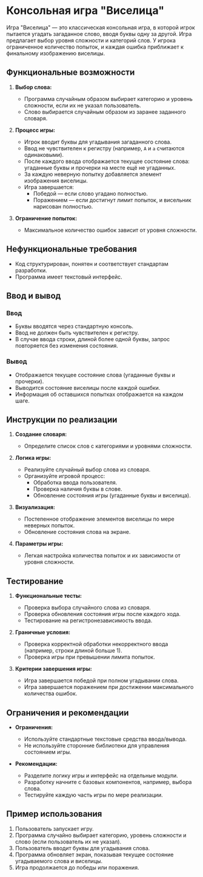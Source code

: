 # Консольная игра "Виселица"

Игра "Виселица" — это классическая консольная игра, в которой игрок пытается угадать загаданное слово, вводя буквы одну за другой. Игра предлагает выбор уровня сложности и категорий слов. У игрока ограниченное количество попыток, и каждая ошибка приближает к финальному изображению виселицы.

## Функциональные возможности

1. **Выбор слова:**
   - Программа случайным образом выбирает категорию и уровень сложности, если их не указал пользователь.
   - Слово выбирается случайным образом из заранее заданного словаря.

2. **Процесс игры:**
   - Игрок вводит буквы для угадывания загаданного слова.
   - Ввод не чувствителен к регистру (например, `A` и `a` считаются одинаковыми).
   - После каждого ввода отображается текущее состояние слова: угаданные буквы и прочерки на месте ещё не угаданных.
   - За каждую неверную попытку добавляется элемент изображения виселицы.
   - Игра завершается:
     - Победой — если слово угадано полностью.
     - Поражением — если достигнут лимит попыток, и висельник нарисован полностью.

3. **Ограничение попыток:**
   - Максимальное количество ошибок зависит от уровня сложности.

## Нефункциональные требования

- Код структурирован, понятен и соответствует стандартам разработки.
- Программа имеет текстовый интерфейс.

## Ввод и вывод

### Ввод
- Буквы вводятся через стандартную консоль.
- Ввод не должен быть чувствителен к регистру.
- В случае ввода строки, длиной более одной буквы, запрос повторяется без изменения состояния.

### Вывод
- Отображается текущее состояние слова (угаданные буквы и прочерки).
- Выводится состояние виселицы после каждой ошибки.
- Информация об оставшихся попытках отображается на каждом шаге.

## Инструкции по реализации

1. **Создание словаря:**
   - Определите список слов с категориями и уровнями сложности.

2. **Логика игры:**
   - Реализуйте случайный выбор слова из словаря.
   - Организуйте игровой процесс:
     - Обработка ввода пользователя.
     - Проверка наличия буквы в слове.
     - Обновление состояния игры (угаданные буквы и виселица).

3. **Визуализация:**
   - Постепенное отображение элементов виселицы по мере неверных попыток.
   - Обновление состояния слова на экране.

4. **Параметры игры:**
   - Легкая настройка количества попыток и их зависимости от уровня сложности.

## Тестирование

1. **Функциональные тесты:**
   - Проверка выбора случайного слова из словаря.
   - Проверка обновления состояния игры после каждого хода.
   - Тестирование на регистронезависимость ввода.

2. **Граничные условия:**
   - Проверка корректной обработки некорректного ввода (например, строки длиной больше 1).
   - Проверка игры при превышении лимита попыток.

3. **Критерии завершения игры:**
   - Игра завершается победой при полном угадывании слова.
   - Игра завершается поражением при достижении максимального количества ошибок.

## Ограничения и рекомендации

- **Ограничения:**
  - Используйте стандартные текстовые средства ввода/вывода.
  - Не используйте сторонние библиотеки для управления состоянием игры.

- **Рекомендации:**
  - Разделите логику игры и интерфейс на отдельные модули.
  - Разработку начните с базовых компонентов, например, выбора слова.
  - Тестируйте каждую часть игры по мере реализации.

## Пример использования

1. Пользователь запускает игру.
2. Программа случайно выбирает категорию, уровень сложности и слово (если пользователь их не указал).
3. Пользователь вводит буквы для угадывания слова.
4. Программа обновляет экран, показывая текущее состояние угадываемого слова и виселицы.
5. Игра продолжается до победы или поражения.


